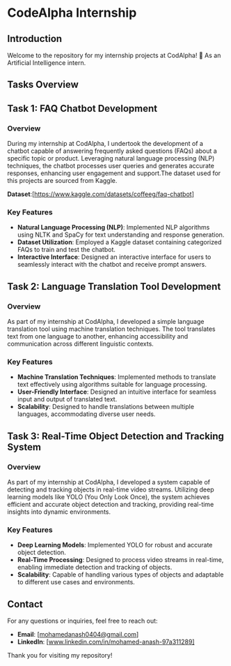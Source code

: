 # CodeAlpha Internship 

## Introduction
Welcome to the repository for my internship projects at CodAlpha! 🚀 As an Artificial Intelligence intern. 
## Tasks Overview

## Task 1: FAQ Chatbot Development

### Overview
During my internship at CodAlpha, I undertook the development of a chatbot capable of answering frequently asked questions (FAQs) about a specific topic or product. Leveraging natural language processing (NLP) techniques, the chatbot processes user queries and generates accurate responses, enhancing user engagement and support.The dataset used for this projects are sourced from Kaggle.

**Dataset**:[https://www.kaggle.com/datasets/coffeeg/faq-chatbot]

### Key Features
- **Natural Language Processing (NLP)**: Implemented NLP algorithms using NLTK and SpaCy for text understanding and response generation.
- **Dataset Utilization**: Employed a Kaggle dataset containing categorized FAQs to train and test the chatbot.
- **Interactive Interface**: Designed an interactive interface for users to seamlessly interact with the chatbot and receive prompt answers.

## Task 2: Language Translation Tool Development

### Overview
As part of my internship at CodAlpha, I developed a simple language translation tool using machine translation techniques. The tool translates text from one language to another, enhancing accessibility and communication across different linguistic contexts.

### Key Features
- **Machine Translation Techniques**: Implemented methods to translate text effectively using algorithms suitable for language processing.
- **User-Friendly Interface**: Designed an intuitive interface for seamless input and output of translated text.
- **Scalability**: Designed to handle translations between multiple languages, accommodating diverse user needs.

## Task 3: Real-Time Object Detection and Tracking System

### Overview
As part of my internship at CodAlpha, I developed a system capable of detecting and tracking objects in real-time video streams. Utilizing deep learning models like YOLO (You Only Look Once), the system achieves efficient and accurate object detection and tracking, providing real-time insights into dynamic environments.

### Key Features
- **Deep Learning Models**: Implemented YOLO for robust and accurate object detection.
- **Real-Time Processing**: Designed to process video streams in real-time, enabling immediate detection and tracking of objects.
- **Scalability**: Capable of handling various types of objects and adaptable to different use cases and environments.

## Contact
For any questions or inquiries, feel free to reach out:

- **Email**: [mohamedanash0404@gmail.com]
- **LinkedIn**: [www.linkedin.com/in/mohamed-anash-97a311289]

Thank you for visiting my repository!
